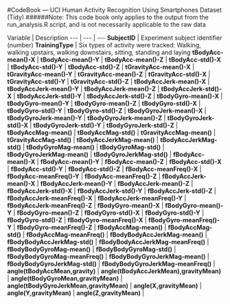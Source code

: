 #CodeBook — UCI Human Activity Recognition Using Smartphones Dataset (Tidy)
######Note: This code book only applies to the output from the run_analysis.R script, and is not necessarily applicable to the raw data

Variable | Description 
--- | --- | ---
**SubjectID** | Experiment subject identifier (number)
**TrainingType** | Six types of activity were tracked: Walking, walking upstairs, walking downstairs, sitting, standing and laying
**tBodyAcc-mean()-X** | 
**tBodyAcc-mean()-Y** | 
**tBodyAcc-mean()-Z** | 
**tBodyAcc-std()-X** | 
**tBodyAcc-std()-Y** | 
**tBodyAcc-std()-Z** | 
**tGravityAcc-mean()-X** | 
**tGravityAcc-mean()-Y** | 
**tGravityAcc-mean()-Z** | 
**tGravityAcc-std()-X** | 
**tGravityAcc-std()-Y** | 
**tGravityAcc-std()-Z** | 
**tBodyAccJerk-mean()-X** | 
**tBodyAccJerk-mean()-Y** | 
**tBodyAccJerk-mean()-Z** | 
**tBodyAccJerk-std()-X** | 
**tBodyAccJerk-std()-Y** | 
**tBodyAccJerk-std()-Z** | 
**tBodyGyro-mean()-X** | 
**tBodyGyro-mean()-Y** | 
**tBodyGyro-mean()-Z** | 
**tBodyGyro-std()-X** | 
**tBodyGyro-std()-Y** | 
**tBodyGyro-std()-Z** | 
**tBodyGyroJerk-mean()-X** | 
**tBodyGyroJerk-mean()-Y** | 
**tBodyGyroJerk-mean()-Z** | 
**tBodyGyroJerk-std()-X** | 
**tBodyGyroJerk-std()-Y** | 
**tBodyGyroJerk-std()-Z** | 
**tBodyAccMag-mean()** | 
**tBodyAccMag-std()** | 
**tGravityAccMag-mean()** | 
**tGravityAccMag-std()** | 
**tBodyAccJerkMag-mean()** | 
**tBodyAccJerkMag-std()** | 
**tBodyGyroMag-mean()** | 
**tBodyGyroMag-std()** | 
**tBodyGyroJerkMag-mean()** | 
**tBodyGyroJerkMag-std()** | 
**fBodyAcc-mean()-X** | 
**fBodyAcc-mean()-Y** | 
**fBodyAcc-mean()-Z** | 
**fBodyAcc-std()-X** | 
**fBodyAcc-std()-Y** | 
**fBodyAcc-std()-Z** | 
**fBodyAcc-meanFreq()-X** | 
**fBodyAcc-meanFreq()-Y** | 
**fBodyAcc-meanFreq()-Z** | 
**fBodyAccJerk-mean()-X** | 
**fBodyAccJerk-mean()-Y** | 
**fBodyAccJerk-mean()-Z** | 
**fBodyAccJerk-std()-X** | 
**fBodyAccJerk-std()-Y** | 
**fBodyAccJerk-std()-Z** | 
**fBodyAccJerk-meanFreq()-X** | 
**fBodyAccJerk-meanFreq()-Y** | 
**fBodyAccJerk-meanFreq()-Z** | 
**fBodyGyro-mean()-X** | 
**fBodyGyro-mean()-Y** | 
**fBodyGyro-mean()-Z** | 
**fBodyGyro-std()-X** | 
**fBodyGyro-std()-Y** | 
**fBodyGyro-std()-Z** | 
**fBodyGyro-meanFreq()-X** | 
**fBodyGyro-meanFreq()-Y** | 
**fBodyGyro-meanFreq()-Z** | 
**fBodyAccMag-mean()** | 
**fBodyAccMag-std()** | 
**fBodyAccMag-meanFreq()** | 
**fBodyBodyAccJerkMag-mean()** | 
**fBodyBodyAccJerkMag-std()** | 
**fBodyBodyAccJerkMag-meanFreq()** | 
**fBodyBodyGyroMag-mean()** | 
**fBodyBodyGyroMag-std()** | 
**fBodyBodyGyroMag-meanFreq()** | 
**fBodyBodyGyroJerkMag-mean()** | 
**fBodyBodyGyroJerkMag-std()** | 
**fBodyBodyGyroJerkMag-meanFreq()** | 
**angle(tBodyAccMean,gravity)** | 
**angle(tBodyAccJerkMean),gravityMean)** | 
**angle(tBodyGyroMean,gravityMean)** | 
**angle(tBodyGyroJerkMean,gravityMean)** | 
**angle(X,gravityMean)** | 
**angle(Y,gravityMean)** | 
**angle(Z,gravityMean)** | 
